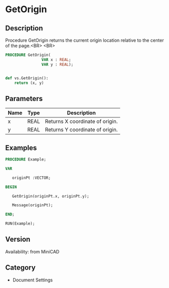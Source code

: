 # GetOrigin

## Description
Procedure GetOrigin returns the current origin location relative to the center of the page.&lt;BR&gt;
&lt;BR&gt;


```pascal
PROCEDURE GetOrigin(
				VAR x : REAL;
				VAR y : REAL);
```

```python

def vs.GetOrigin():
    return (x, y)
```

## Parameters
|Name|Type|Description|
|---|---|---|
|x|REAL|Returns X coordinate of origin.|
|y|REAL|Returns Y coordinate of origin.|

## Examples
```pascal
PROCEDURE Example;

VAR

   originPt :VECTOR;

BEGIN

   GetOrigin(originPt.x, originPt.y);

   Message(originPt);

END;

RUN(Example);
```

## Version
Availability: from MiniCAD
## Category
* Document Settings

